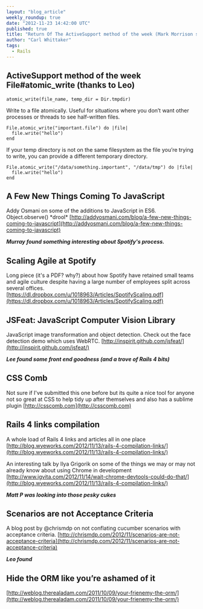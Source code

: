 ```yaml
---
layout: "blog_article"
weekly_roundup: true
date: "2012-11-23 14:42:00 UTC"
published: true
title: "Return Of The ActiveSupport method of the week (Mark Morrison style)"
author: "Carl Whittaker"
tags:
  - Rails
---
```


## ActiveSupport method of the week File#atomic_write (thanks to Leo)
<code>atomic_write(file_name, temp_dir = Dir.tmpdir)</code>

Write to a file atomically. Useful for situations where you don’t want other processes or threads to see half-written files.

    File.atomic_write("important.file") do |file|
      file.write("hello")
    end


If your temp directory is not on the same filesystem as the file you’re trying to write, you can provide a different temporary directory.

    File.atomic_write("/data/something.important", "/data/tmp") do |file|
      file.write("hello")
    end


## A Few New Things Coming To JavaScript
Addy Osmani on some of the additions to JavaScript in ES6. Object.observe() \*drool\*
[http://addyosmani.com/blog/a-few-new-things-coming-to-javascript](http://addyosmani.com/blog/a-few-new-things-coming-to-javascript)

***Murray found something interesting about Spotify's process.***
## Scaling Agile at Spotify
Long piece (it's a PDF? why?) about how Spotify have retained small teams and agile culture despite having a large number of employees split across several offices.
[https://dl.dropbox.com/u/1018963/Articles/SpotifyScaling.pdf](https://dl.dropbox.com/u/1018963/Articles/SpotifyScaling.pdf)

## JSFeat: JavaScript Computer Vision Library
JavaScript image transformation and object detection. Check out the face detection demo which uses WebRTC.
[http://inspirit.github.com/jsfeat/](http://inspirit.github.com/jsfeat/)

***Lee found some front end goodness (and a trove of Rails 4 bits)***
## CSS Comb
Not sure if I've submitted this one before but its quite a nice tool for anyone not so great at CSS to help tidy up after themselves and also has a sublime plugin
[http://csscomb.com](http://csscomb.com)

## Rails 4 links compilation
A whole load of Rails 4 links and articles all in one place
[http://blog.wyeworks.com/2012/11/13/rails-4-compilation-links/](http://blog.wyeworks.com/2012/11/13/rails-4-compilation-links/)

An interesting talk by Ilya Grigorik on some of the things we may or may not already know about using Chrome in development
[http://www.igvita.com/2012/11/14/wait-chrome-devtools-could-do-that/](http://blog.wyeworks.com/2012/11/13/rails-4-compilation-links/)

***Matt P was looking into those pesky cukes***
## Scenarios are not Acceptance Criteria
A blog post by @chrismdp on not conflating cucumber scenarios with acceptance criteria.
[http://chrismdp.com/2012/11/scenarios-are-not-acceptance-criteria](http://chrismdp.com/2012/11/scenarios-are-not-acceptance-criteria)

***Leo found***
## Hide the ORM like you’re ashamed of it
[http://weblog.therealadam.com/2011/10/09/your-frienemy-the-orm/](http://weblog.therealadam.com/2011/10/09/your-frienemy-the-orm/)
